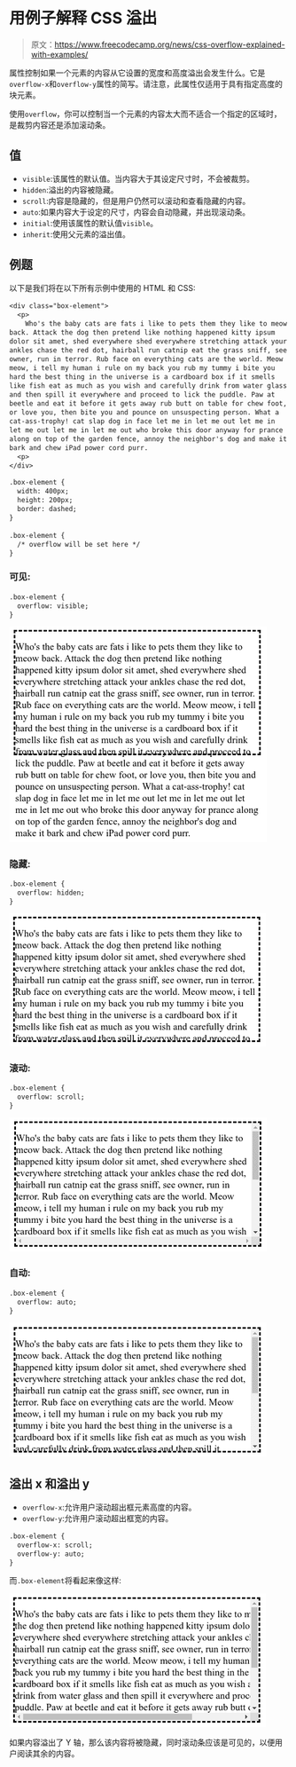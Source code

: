 # 用例子解释 CSS 溢出

> 原文：<https://www.freecodecamp.org/news/css-overflow-explained-with-examples/>

属性控制如果一个元素的内容从它设置的宽度和高度溢出会发生什么。它是`overflow-x`和`overflow-y`属性的简写。请注意，此属性仅适用于具有指定高度的块元素。

使用`overflow`，你可以控制当一个元素的内容太大而不适合一个指定的区域时，是裁剪内容还是添加滚动条。

## **值**

*   `visible`:该属性的默认值。当内容大于其设定尺寸时，不会被裁剪。
*   `hidden`:溢出的内容被隐藏。
*   `scroll`:内容是隐藏的，但是用户仍然可以滚动和查看隐藏的内容。
*   `auto`:如果内容大于设定的尺寸，内容会自动隐藏，并出现滚动条。
*   `initial`:使用该属性的默认值`visible`。
*   `inherit`:使用父元素的溢出值。

## **例题**

以下是我们将在以下所有示例中使用的 HTML 和 CSS:

```
<div class="box-element">
  <p>
    Who's the baby cats are fats i like to pets them they like to meow back. Attack the dog then pretend like nothing happened kitty ipsum dolor sit amet, shed everywhere shed everywhere stretching attack your ankles chase the red dot, hairball run catnip eat the grass sniff, see owner, run in terror. Rub face on everything cats are the world. Meow meow, i tell my human i rule on my back you rub my tummy i bite you hard the best thing in the universe is a cardboard box if it smells like fish eat as much as you wish and carefully drink from water glass and then spill it everywhere and proceed to lick the puddle. Paw at beetle and eat it before it gets away rub butt on table for chew foot, or love you, then bite you and pounce on unsuspecting person. What a cat-ass-trophy! cat slap dog in face let me in let me out let me in let me out let me in let me out who broke this door anyway for prance along on top of the garden fence, annoy the neighbor's dog and make it bark and chew iPad power cord purr.
  <p>
</div>
```

```
.box-element {
  width: 400px;
  height: 200px;
  border: dashed;
}

.box-element {
  /* overflow will be set here */
}
```

### **可见:**

```
.box-element {
  overflow: visible;
}
```

![image-152](img/eb4b3af9e95af898d1cba2bcdc0119b6.png)

### **隐藏:**

```
.box-element { 
  overflow: hidden; 
}
```

![image-153](img/bc067cdb24ca314ea53f57a30e28c6cd.png)

### **滚动:**

```
.box-element { 
  overflow: scroll; 
}
```

![image-154](img/5c30ff5274334d5a355172e04fe79796.png)

### **自动:**

```
.box-element { 
  overflow: auto; 
}
```

![image-155](img/05744ce887f6b8d4a32d16b4147d19a9.png)

## **溢出 x 和溢出 y**

*   `overflow-x`:允许用户滚动超出框元素高度的内容。
*   `overflow-y`:允许用户滚动超出框宽的内容。

```
.box-element {
  overflow-x: scroll;
  overflow-y: auto;
}
```

而`.box-element`将看起来像这样:

![image-157](img/aea023eef5e63305882e48101e25b882.png)

如果内容溢出了 Y 轴，那么该内容将被隐藏，同时滚动条应该是可见的，以便用户阅读其余的内容。